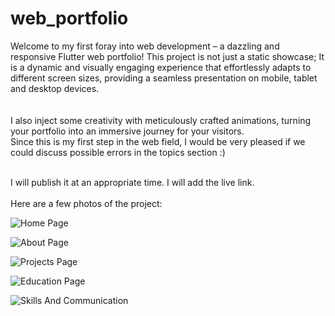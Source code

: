 # web_portfolio

Welcome to my first foray into web development – a dazzling and responsive Flutter web portfolio! This project is not just a static showcase; It is a dynamic and visually engaging experience that effortlessly adapts to different screen sizes, providing a seamless presentation on mobile, tablet and desktop devices.<br><br><br> I also inject some creativity with meticulously crafted animations, turning your portfolio into an immersive journey for your visitors.<br>Since this is my first step in the web field, I would be very pleased if we could discuss possible errors in the topics section :) <br><br>

I will publish it at an appropriate time. I will add the live link.
<br><br>
Here are a few photos of the project:
<br>

![Home Page](https://github.com/swenes/flutter_web_portfolio/assets/75016140/3b081558-ccf2-4798-ba4b-717d7dd186e0) 

![About Page](https://github.com/swenes/flutter_web_portfolio/assets/75016140/c05fe182-22d1-4522-8b4f-4095d39f511f)

![Projects Page](https://github.com/swenes/flutter_web_portfolio/assets/75016140/8aa66630-549c-47a8-aa34-8fcac35cefa5)

![Education Page](https://github.com/swenes/flutter_web_portfolio/assets/75016140/1effa21e-a4c7-456b-b376-be33cc4f2e74)

![Skills And Communication](https://github.com/swenes/flutter_web_portfolio/assets/75016140/a3e6d378-77e4-4f73-abb6-392dfc268e36)

